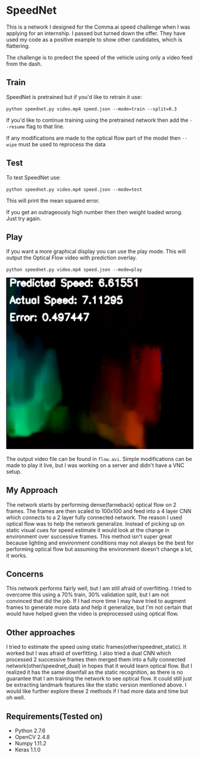 # SpeedNet

This is a network I designed for the Comma.ai speed challenge when I was applying for an internship. I passed but turned down the offer. They have used my code as a positive example to show other candidates, which is flattering. 

The challenge is to predect the speed of the vehicle using only a video feed from the dash.

## Train
SpeedNet is pretrained but if you'd like to retrain it use:

`python speednet.py video.mp4 speed.json --mode=train --split=0.3`

If you'd like to continue training using the pretrained network then add the `--resume` flag to that line.

If any modifications are made to the optical flow part of the model then `--wipe` must be used to reprocess the data

## Test
To test SpeedNet use:

`python speednet.py video.mp4 speed.json --mode=test`

This will print the mean squared error.

If you get an outrageously high number then then weight loaded wrong. Just try again.

## Play
If you want a more graphical display you can use the play mode. This will output the Optical Flow video with prediction overlay.

`python speednet.py video.mp4 speed.json --mode=play`

![Flow](flow.png)

The output video file can be found in `flow.avi`. Simple modifications can be made to play it live, but I was working on a server and didn't have a VNC setup.

## My Approach
The network starts by performing dense(farneback) optical flow on 2 frames. The frames are then scaled to 100x100 and feed into a 4 layer CNN which connects to a 2 layer fully connected network. The reason I used optical flow was to help the network generalize. Instead of picking up on static visual cues for speed estimate it would look at the change in environment over successive frames. This method isn't super great because lighting and environment conditions may not always be the best for performing optical flow but assuming the environment doesn't change a lot, it works.

## Concerns
This network performs fairly well, but I am still afraid of overfitting. I tried to overcome this using a 70% train, 30% validation split, but I am not convinced that did the job. If I had more time I may have tried to augment frames to generate more data and help it generalize, but I'm not certain that would have helped given the video is preprocessed using optical flow.

## Other approaches
I tried to estimate the speed using static frames(other/speednet_static). It worked but I was afraid of overfitting. I also tried a dual CNN which processed 2 successive frames then merged them into a fully connected network(other/speednet_dual) in hopes that it would learn optical flow. But I realized it has the same downfall as the static recognition, as there is no guarantee that I am training the network to see optical flow. It could still just be extracting landmark features like the static version mentioned above. I would like further explore these 2 methods if I had more data and time but oh well.

## Requirements(Tested on)
- Python 2.7.6
- OpenCV 2.4.8
- Numpy 1.11.2
- Keras 1.1.0
